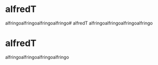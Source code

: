 # alfredT
alfringoalfringoalfringoalfringo# alfredT
alfringoalfringoalfringoalfringo
# alfredT
alfringoalfringoalfringoalfringo

 



